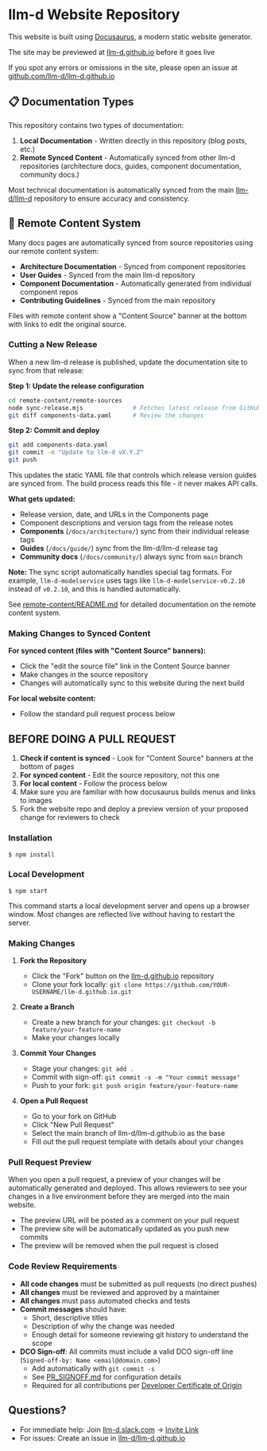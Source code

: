 # llm-d Website Repository

This website is built using [Docusaurus](https://docusaurus.io/), a modern static website generator.

The site may be previewed at [llm-d.github.io](https://llm-d.github.io/) before it goes live

If you spot any errors or omissions in the site, please open an issue at [github.com/llm-d/llm-d.github.io](https://github.com/llm-d/llm-d.github.io/issues)

## 📋 Documentation Types

This repository contains two types of documentation:

1. **Local Documentation** - Written directly in this repository (blog posts, etc.)
2. **Remote Synced Content** - Automatically synced from other llm-d repositories (architecture docs, guides, component documentation, community docs.)

Most technical documentation is automatically synced from the main [llm-d/llm-d](https://github.com/llm-d/llm-d) repository to ensure accuracy and consistency.

## 🔄 Remote Content System

Many docs pages are automatically synced from source repositories using our remote content system:

- **Architecture Documentation** - Synced from component repositories
- **User Guides** - Synced from the main llm-d repository  
- **Component Documentation** - Automatically generated from individual component repos
- **Contributing Guidelines** - Synced from the main repository

Files with remote content show a "Content Source" banner at the bottom with links to edit the original source.

### Cutting a New Release

When a new llm-d release is published, update the documentation site to sync from that release:

**Step 1: Update the release configuration**
```bash
cd remote-content/remote-sources
node sync-release.mjs              # Fetches latest release from GitHub
git diff components-data.yaml      # Review the changes
```

**Step 2: Commit and deploy**
```bash
git add components-data.yaml
git commit -m "Update to llm-d vX.Y.Z"
git push
```

This updates the static YAML file that controls which release version guides are synced from. The build process reads this file - it never makes API calls.

**What gets updated:**
- Release version, date, and URLs in the Components page
- Component descriptions and version tags from the release notes
- **Components** (`/docs/architecture/`) sync from their individual release tags
- **Guides** (`/docs/guide/`) sync from the llm-d/llm-d release tag
- **Community docs** (`/docs/community/`) always sync from `main` branch

**Note:** The sync script automatically handles special tag formats. For example, `llm-d-modelservice` uses tags like `llm-d-modelservice-v0.2.10` instead of `v0.2.10`, and this is handled automatically.

See [remote-content/README.md](remote-content/README.md) for detailed documentation on the remote content system.

### Making Changes to Synced Content

**For synced content (files with "Content Source" banners):**
- Click the "edit the source file" link in the Content Source banner
- Make changes in the source repository
- Changes will automatically sync to this website during the next build

**For local website content:**
- Follow the standard pull request process below

## BEFORE DOING A PULL REQUEST

1. **Check if content is synced** - Look for "Content Source" banners at the bottom of pages
2. **For synced content** - Edit the source repository, not this one
3. **For local content** - Follow the process below
4. Make sure you are familiar with how docusaurus builds menus and links to images
5. Fork the website repo and deploy a preview version of your proposed change for reviewers to check
    

### Installation

```
$ npm install
```

### Local Development

```
$ npm start
```

This command starts a local development server and opens up a browser window. Most changes are reflected live without having to restart the server.

### Making Changes

1. **Fork the Repository**
   - Click the "Fork" button on the [llm-d.github.io](https://github.com/llm-d/llm-d.github.io) repository
   - Clone your fork locally: `git clone https://github.com/YOUR-USERNAME/llm-d.github.io.git`

2. **Create a Branch**
   - Create a new branch for your changes: `git checkout -b feature/your-feature-name`
   - Make your changes locally

3. **Commit Your Changes**
   - Stage your changes: `git add .`
   - Commit with sign-off: `git commit -s -m "Your commit message"`
   - Push to your fork: `git push origin feature/your-feature-name`

4. **Open a Pull Request**
   - Go to your fork on GitHub
   - Click "New Pull Request"
   - Select the main branch of llm-d/llm-d.github.io as the base
   - Fill out the pull request template with details about your changes

### Pull Request Preview

When you open a pull request, a preview of your changes will be automatically generated and deployed. This allows reviewers to see your changes in a live environment before they are merged into the main website.

- The preview URL will be posted as a comment on your pull request
- The preview site will be automatically updated as you push new commits
- The preview will be removed when the pull request is closed

### Code Review Requirements

- **All code changes** must be submitted as pull requests (no direct pushes)
- **All changes** must be reviewed and approved by a maintainer
- **All changes** must pass automated checks and tests
- **Commit messages** should have:
  - Short, descriptive titles
  - Description of why the change was needed
  - Enough detail for someone reviewing git history to understand the scope
- **DCO Sign-off**: All commits must include a valid DCO sign-off line (`Signed-off-by: Name <email@domain.com>`)
  - Add automatically with `git commit -s`
  - See [PR_SIGNOFF.md](https://github.com/llm-d/llm-d/blob/main/PR_SIGNOFF.md) for configuration details
  - Required for all contributions per [Developer Certificate of Origin](https://developercertificate.org/)

## Questions?

- For immediate help: Join [llm-d.slack.com](https://llm-d.slack.com) -> <a href="/slack" target="_self">Invite Link</a>
- For issues: Create an issue in [llm-d/llm-d.github.io](https://github.com/llm-d/llm-d.github.io)
